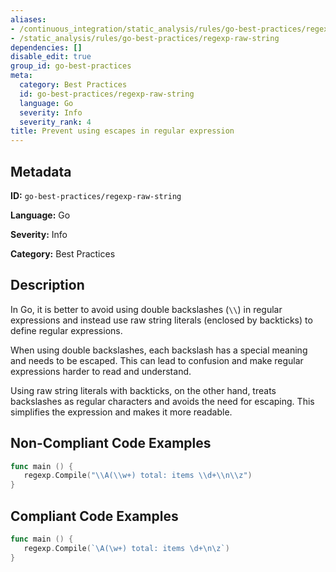 ```yaml
---
aliases:
- /continuous_integration/static_analysis/rules/go-best-practices/regexp-raw-string
- /static_analysis/rules/go-best-practices/regexp-raw-string
dependencies: []
disable_edit: true
group_id: go-best-practices
meta:
  category: Best Practices
  id: go-best-practices/regexp-raw-string
  language: Go
  severity: Info
  severity_rank: 4
title: Prevent using escapes in regular expression
---
```

<!--  SOURCED FROM https://github.com/DataDog/datadog-static-analyzer-rule-docs -->


## Metadata
**ID:** `go-best-practices/regexp-raw-string`

**Language:** Go

**Severity:** Info

**Category:** Best Practices

## Description
In Go, it is better to avoid using double backslashes (`\\`) in regular expressions and instead use raw string literals (enclosed by backticks) to define regular expressions.

When using double backslashes, each backslash has a special meaning and needs to be escaped. This can lead to confusion and make regular expressions harder to read and understand.

Using raw string literals with backticks, on the other hand, treats backslashes as regular characters and avoids the need for escaping. This simplifies the expression and makes it more readable.

## Non-Compliant Code Examples
```go
func main () {
   regexp.Compile("\\A(\\w+) total: items \\d+\\n\\z")
}
```

## Compliant Code Examples
```go
func main () {
   regexp.Compile(`\A(\w+) total: items \d+\n\z`)
}
```
